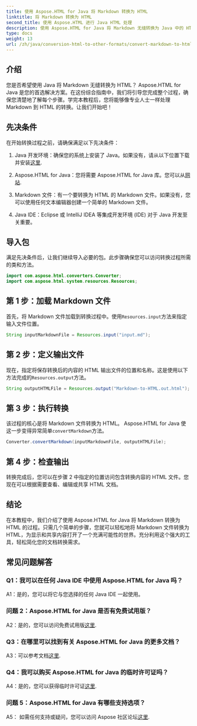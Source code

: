 ```yaml
---
title: 使用 Aspose.HTML for Java 将 Markdown 转换为 HTML
linktitle: 将 Markdown 转换为 HTML
second_title: 使用 Aspose.HTML 进行 Java HTML 处理
description: 使用 Aspose.HTML for Java 将 Markdown 无缝转换为 Java 中的 HTML。按照我们的分步指南来简化您的文档转换需求。
type: docs
weight: 13
url: /zh/java/conversion-html-to-other-formats/convert-markdown-to-html/
---
```


## 介绍

您是否希望使用 Java 将 Markdown 无缝转换为 HTML？ Aspose.HTML for Java 是您的首选解决方案。在这份综合指南中，我们将引导您完成整个过程，确保您清楚地了解每个步骤。学完本教程后，您将能够像专业人士一样处理 Markdown 到 HTML 的转换。让我们开始吧！

## 先决条件

在开始转换过程之前，请确保满足以下先决条件：

1.  Java 开发环境：确保您的系统上安装了 Java。如果没有，请从以下位置下载并安装[这里](https://www.java.com).

2. Aspose.HTML for Java：您将需要 Aspose.HTML for Java 库。您可以从[网站](https://releases.aspose.com/html/java/).

3. Markdown 文件：有一个要转换为 HTML 的 Markdown 文件。如果没有，您可以使用任何文本编辑器创建一个简单的 Markdown 文件。

4. Java IDE：Eclipse 或 IntelliJ IDEA 等集成开发环境 (IDE) 对于 Java 开发至关重要。

## 导入包

满足先决条件后，让我们继续导入必要的包。此步骤确保您可以访问转换过程所需的类和方法。

```java
import com.aspose.html.converters.Converter;
import com.aspose.html.system.resources.Resources;
```

## 第 1 步：加载 Markdown 文件

首先，将 Markdown 文件加载到转换过程中。使用`Resources.input`方法来指定输入文件位置。

```java
String inputMarkdownFile = Resources.input("input.md");
```

## 第 2 步：定义输出文件

现在，指定将保存转换后的内容的 HTML 输出文件的位置和名称。这是使用以下方法完成的`Resources.output`方法。

```java
String outputHTMLFile = Resources.output("Markdown-to-HTML.out.html");
```

## 第 3 步：执行转换

该过程的核心是将 Markdown 文件转换为 HTML。 Aspose.HTML for Java 使这一步变得异常简单`convertMarkdown`方法。

```java
Converter.convertMarkdown(inputMarkdownFile, outputHTMLFile);
```

## 第 4 步：检查输出

转换完成后，您可以在步骤 2 中指定的位置访问包含转换内容的 HTML 文件。您现在可以根据需要查看、编辑或共享 HTML 文档。

## 结论

在本教程中，我们介绍了使用 Aspose.HTML for Java 将 Markdown 转换为 HTML 的过程。只需几个简单的步骤，您就可以轻松地将 Markdown 文件转换为 HTML，为显示和共享内容打开了一个充满可能性的世界。充分利用这个强大的工具，轻松简化您的文档转换需求。

## 常见问题解答

### Q1：我可以在任何 Java IDE 中使用 Aspose.HTML for Java 吗？

A1：是的，您可以将它与您选择的任何 Java IDE 一起使用。

### 问题 2：Aspose.HTML for Java 是否有免费试用版？

 A2：是的，您可以访问免费试用版[这里](https://releases.aspose.com/html/java).

### Q3：在哪里可以找到有关 Aspose.HTML for Java 的更多文档？

 A3：可以参考文档[这里](https://reference.aspose.com/html/java/).

### Q4：我可以购买 Aspose.HTML for Java 的临时许可证吗？

 A4：是的，您可以获得临时许可证[这里](https://purchase.aspose.com/temporary-license/).

### 问题 5：Aspose.HTML for Java 有哪些支持选项？

 A5： 如需任何支持或疑问，您可以访问 Aspose 社区论坛[这里](https://forum.aspose.com/).